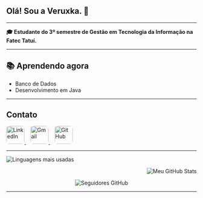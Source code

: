 ## Olá! Sou a Veruxka. 👋

---

**🎓 Estudante do 3º semestre de Gestão em Tecnologia da Informação na Fatec Tatuí.**  

 
---

  ## 📚 Aprendendo agora

- Banco de Dados
- Desenvolvimento em Java


---


  ##  Contato


<p alinhar="centro">
  <a href="https://www.linkedin.com/in/veruxka-fakri-bratkauskas-080b8324a" target="_blank">
    <img src="https://cdn.jsdelivr.net/gh/devicons/devicon/icons/linkedin/linkedin-original.svg" alt="LinkedIn" width="48" style="border-radius: 8px;" />
  </a>
  &nbsp;&nbsp;
  <a href="mailto:bratkauskasveruxka@gmail.com" target="_blank">
    <img src="https://upload.wikimedia.org/wikipedia/commons/4/4e/Gmail_Icon.png" alt="Gmail" width="48" style="border-radius: 8px;" />
  </a>
  &nbsp;&nbsp;
  <a href="https://[github.com/veruxkafakri](https://github.com/Veruxka)" target="_blank">
    <img src="https://cdn.jsdelivr.net/gh/devicons/devicon/icons/github/github-original.svg" alt="GitHub" width="48" style="border-radius: 8px;" />
  </a>
</p>

---

<p align="left">
  <img src="https://github-readme-stats.vercel.app/api/top-langs/?username=veruxka&layout=compact&langs_count=6&theme=dracula" alt="Linguagens mais usadas" />
</p>

<p align="right">
  <img src="https://github-readme-stats.vercel.app/api?username=veruxka&show_icons=true&theme=dracula&count_private=true" alt="Meu GitHub Stats" />
</p>

<p align="center">
  <img src="https://img.shields.io/github/followers/veruxka?label=Seguidores&style=social" alt="Seguidores GitHub" />
</p>

---




 
